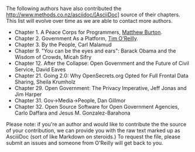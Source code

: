 The following authors have also contributed the http://www.methods.co.nz/asciidoc/[AsciiDoc] source of their chapters.  This list will evolve over time as we are able to contact more authors.

* Chapter  1.  A Peace Corps for Programmers, [Matthew Burton](http://matthewburton.org/).
* Chapter  2.  Government As a Platform, [Tim O'Reilly](https://twitter.com/timoreilly).
* Chapter  3.  By the People, Carl Malamud
* Chapter  9.  "You can be the eyes and ears": Barack Obama and the Wisdom of Crowds, Micah Sifry
* Chapter 12.  After the Collapse: Open Government and the Future of Civil Service, David Eaves
* Chapter 21.  Going 2.0: Why OpenSecrets.org Opted for Full Frontal Data Sharing, Sheila Krumholz
* Chapter 29.  Open Government: The Privacy Imperative, Jeff Jonas and Jim Harper
* Chapter 31.  Gov→Media→People, Dan Gillmor
* Chapter 32.  Open Source Software for Open Government Agencies, Carlo Daffara and Jesus M. Gonzalez-Barahona

Please note: if you're an author and would like to contribute the the source of your contribution, we can provide you with the raw text marked up as AsciiiDoc (sort of like Markdown on steroids.)  To request the file, please submit an issues and someone from O'Reilly will get back to you.
